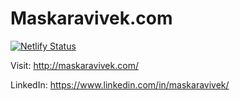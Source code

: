 # Maskaravivek.com

[![Netlify Status](https://api.netlify.com/api/v1/badges/a8b76b79-a90c-40ad-a2fb-30d33b42dc19/deploy-status)](https://app.netlify.com/sites/elegant-liskov-f74ede/deploys)

Visit: http://maskaravivek.com/

LinkedIn: https://www.linkedin.com/in/maskaravivek/
